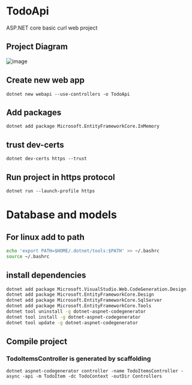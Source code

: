 # TodoApi
ASP.NET core basic curl web project 

## Project Diagram
![image](https://github.com/user-attachments/assets/697a8347-1208-4765-90f3-014ddbb6c848)


## Create new web app
`dotnet new webapi --use-controllers -o TodoApi`

## Add packages
`dotnet add package Microsoft.EntityFrameworkCore.InMemory`

## trust dev-certs
`dotnet dev-certs https --trust`

## Run project in https protocol
`dotnet run --launch-profile https`

# Database and models
## For linux add to path
```bash
echo 'export PATH=$HOME/.dotnet/tools:$PATH' >> ~/.bashrc
source ~/.bashrc
```

## install dependencies
```bash
dotnet add package Microsoft.VisualStudio.Web.CodeGeneration.Design
dotnet add package Microsoft.EntityFrameworkCore.Design
dotnet add package Microsoft.EntityFrameworkCore.SqlServer
dotnet add package Microsoft.EntityFrameworkCore.Tools
dotnet tool uninstall -g dotnet-aspnet-codegenerator
dotnet tool install -g dotnet-aspnet-codegenerator
dotnet tool update -g dotnet-aspnet-codegenerator
```

## Compile project
### TodoItemsController is generated by scaffolding
`dotnet aspnet-codegenerator controller -name TodoItemsController -async -api -m TodoItem -dc TodoContext -outDir Controllers`
